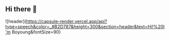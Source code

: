 ## Hi there 👋

![header](https://capsule-render.vercel.app/api?type=speech&color=_#B2D787&height=300&section=header&text=Hi!%20I'm Boyoung&fontSize=90)


<!--
**osoon9295/osoon9295** is a ✨ _special_ ✨ repository because its `README.md` (this file) appears on your GitHub profile.

Here are some ideas to get you started:

- 🔭 I’m currently working on ...
- 🌱 I’m currently learning ...
- 👯 I’m looking to collaborate on ...
- 🤔 I’m looking for help with ...
- 💬 Ask me about ...
- 📫 How to reach me: ...
- 😄 Pronouns: ...
- ⚡ Fun fact: ...
-->
